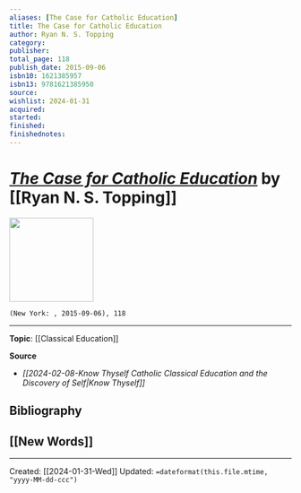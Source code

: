 ```yaml
---
aliases: [The Case for Catholic Education]
title: The Case for Catholic Education
author: Ryan N. S. Topping
category: 
publisher: 
total_page: 118
publish_date: 2015-09-06
isbn10: 1621385957
isbn13: 9781621385950
source: 
wishlist: 2024-01-31
acquired: 
started: 
finished: 
finishednotes: 
---
```

# *[The Case for Catholic Education]()* by [[Ryan N. S. Topping]]

<img src="http://books.google.com/books/content?id=bx-vzQEACAAJ&printsec=frontcover&img=1&zoom=1&source=gbs_api" width=150>

`(New York: , 2015-09-06), 118`



--- 
**Topic**: [[Classical Education]]

**Source**
- *[[2024-02-08-Know Thyself Catholic Classical Education and the Discovery of Self|Know Thyself]]*

**Bibliography**
- 
 
**[[New Words]]**
- 

---
Created: [[2024-01-31-Wed]]
Updated: `=dateformat(this.file.mtime, "yyyy-MM-dd-ccc")`